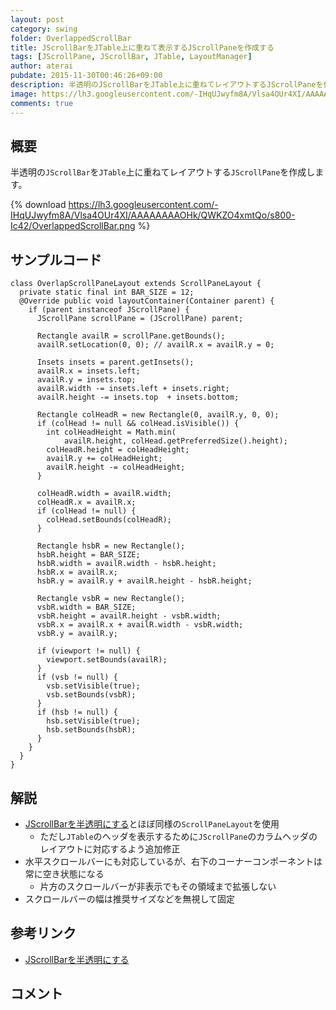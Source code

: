 ```yaml
---
layout: post
category: swing
folder: OverlappedScrollBar
title: JScrollBarをJTable上に重ねて表示するJScrollPaneを作成する
tags: [JScrollPane, JScrollBar, JTable, LayoutManager]
author: aterai
pubdate: 2015-11-30T00:46:26+09:00
description: 半透明のJScrollBarをJTable上に重ねてレイアウトするJScrollPaneを作成します。
image: https://lh3.googleusercontent.com/-IHqUJwyfm8A/Vlsa4OUr4XI/AAAAAAAAOHk/QWKZO4xmtQo/s800-Ic42/OverlappedScrollBar.png
comments: true
---
```

## 概要
半透明の`JScrollBar`を`JTable`上に重ねてレイアウトする`JScrollPane`を作成します。

{% download https://lh3.googleusercontent.com/-IHqUJwyfm8A/Vlsa4OUr4XI/AAAAAAAAOHk/QWKZO4xmtQo/s800-Ic42/OverlappedScrollBar.png %}

## サンプルコード
<pre class="prettyprint"><code>class OverlapScrollPaneLayout extends ScrollPaneLayout {
  private static final int BAR_SIZE = 12;
  @Override public void layoutContainer(Container parent) {
    if (parent instanceof JScrollPane) {
      JScrollPane scrollPane = (JScrollPane) parent;

      Rectangle availR = scrollPane.getBounds();
      availR.setLocation(0, 0); // availR.x = availR.y = 0;

      Insets insets = parent.getInsets();
      availR.x = insets.left;
      availR.y = insets.top;
      availR.width -= insets.left + insets.right;
      availR.height -= insets.top  + insets.bottom;

      Rectangle colHeadR = new Rectangle(0, availR.y, 0, 0);
      if (colHead != null &amp;&amp; colHead.isVisible()) {
        int colHeadHeight = Math.min(
            availR.height, colHead.getPreferredSize().height);
        colHeadR.height = colHeadHeight;
        availR.y += colHeadHeight;
        availR.height -= colHeadHeight;
      }

      colHeadR.width = availR.width;
      colHeadR.x = availR.x;
      if (colHead != null) {
        colHead.setBounds(colHeadR);
      }

      Rectangle hsbR = new Rectangle();
      hsbR.height = BAR_SIZE;
      hsbR.width = availR.width - hsbR.height;
      hsbR.x = availR.x;
      hsbR.y = availR.y + availR.height - hsbR.height;

      Rectangle vsbR = new Rectangle();
      vsbR.width = BAR_SIZE;
      vsbR.height = availR.height - vsbR.width;
      vsbR.x = availR.x + availR.width - vsbR.width;
      vsbR.y = availR.y;

      if (viewport != null) {
        viewport.setBounds(availR);
      }
      if (vsb != null) {
        vsb.setVisible(true);
        vsb.setBounds(vsbR);
      }
      if (hsb != null) {
        hsb.setVisible(true);
        hsb.setBounds(hsbR);
      }
    }
  }
}
</code></pre>

## 解説
- [JScrollBarを半透明にする](https://ateraimemo.com/Swing/TranslucentScrollBar.html)とほぼ同様の`ScrollPaneLayout`を使用
    - ただし`JTable`のヘッダを表示するために`JScrollPane`のカラムヘッダのレイアウトに対応するよう追加修正
- 水平スクロールバーにも対応しているが、右下のコーナーコンポーネントは常に空き状態になる
    - 片方のスクロールバーが非表示でもその領域まで拡張しない
- スクロールバーの幅は推奨サイズなどを無視して固定

<!-- dummy comment line for breaking list -->

## 参考リンク
- [JScrollBarを半透明にする](https://ateraimemo.com/Swing/TranslucentScrollBar.html)

<!-- dummy comment line for breaking list -->

## コメント
